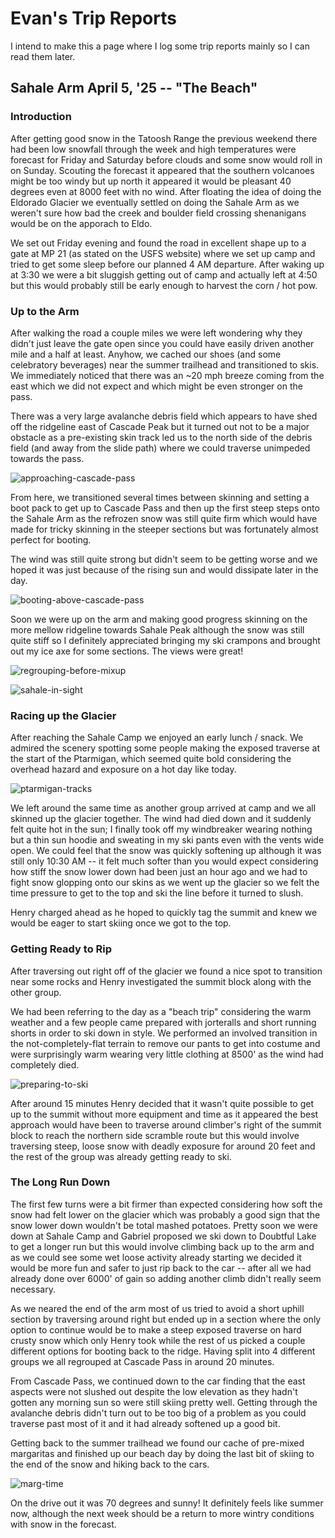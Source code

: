 # Evan's Trip Reports

I intend to make this a page where I log some trip reports mainly so I can read them later.

## Sahale Arm April 5, '25 -- "The Beach"

### Introduction

After getting good snow in the Tatoosh Range the previous weekend there had been low snowfall through the week and high temperatures were forecast for Friday and Saturday before clouds and some snow would roll in on Sunday.
Scouting the forecast it appeared that the southern volcanoes might be too windy but up north it appeared it would be pleasant 40 degrees even at 8000 feet with no wind.
After floating the idea of doing the Eldorado Glacier we eventually settled on doing the Sahale Arm as we weren't sure how bad the creek and boulder field crossing shenanigans would be on the apporach to Eldo.

We set out Friday evening and found the road in excellent shape up to a gate at MP 21 (as stated on the USFS website) where we set up camp and tried to get some sleep before our planned 4 AM departure.
After waking up at 3:30 we were a bit sluggish getting out of camp and actually left at 4:50 but this would probably still be early enough to harvest the corn / hot pow.

### Up to the Arm

After walking the road a couple miles we were left wondering why they didn't just leave the gate open since you could have easily driven another mile and a half at least. Anyhow, we cached our shoes (and some celebratory beverages) near the summer trailhead and transitioned to skis.
We immediately noticed that there was an ~20 mph breeze coming from the east which we did not expect and which might be even stronger on the pass.

There was a very large avalanche debris field which appears to have shed off the ridgeline east of Cascade Peak but it turned out not to be a major obstacle as a pre-existing skin track led us to the north side of the debris field (and away from the slide path) where we could traverse unimpeded towards the pass.

![approaching-cascade-pass](https://lh3.googleusercontent.com/pw/AP1GczOPqJJx-R7-LqSHYQ8mxoZ0i8l-zgV5uVaN9Od9I-wB4LIcpSz03QN8bQSNb0JOPv_QdLrLpF8zB3LNaW01oBxXV7HHbJgYTjImHo7o1cSIa1fMdtsiGpt_2o6PVw9NCX8DNPXv1xzoq1vD2T-zV7bqsg=w980-h1306-s-no?authuser=0)

From here, we transitioned several times between skinning and setting a boot pack to get up to Cascade Pass and then up the first steep steps onto the Sahale Arm as the refrozen snow was still quite firm which would have made for tricky skinning in the steeper sections but was fortunately almost perfect for booting.

The wind was still quite strong but didn't seem to be getting worse and we hoped it was just because of the rising sun and would dissipate later in the day.

![booting-above-cascade-pass](https://lh3.googleusercontent.com/pw/AP1GczP2NWf7qYCBe7bU898u3dtNns1oINge6Hjobw_etxvTOaEqisBXz802vm5Xl4Mfe4jw9270C_bLdeaikJak-sBmwgeMvdL5kXpRizo-kILCaGGnsOC2KUxAXD1WpHSHFTHDZO990LhiUIaRWitPp8yHmw=w980-h1306-s-no?authuser=0)

Soon we were up on the arm and making good progress skinning on the more mellow ridgeline towards Sahale Peak although the snow was still quite stiff so I definitely appreciated bringing my ski crampons and brought out my ice axe for some sections.
The views were great!

![regrouping-before-mixup](https://lh3.googleusercontent.com/pw/AP1GczPXc2m3JMr_aWg9PoCEJV6IFxswdAN15FLyD5IsQbDVpCY2H5CxwcNCc2kvczdUrpcOcYop30XbV5L7cWJKeN0eqy-MGo-SbYYFPEqcFZNPWX5TUjmYjut0GfDQHyflLirHn1kcZiZp7Bge9ogCa28xQg=w980-h1306-s-no?authuser=0)

![sahale-in-sight](https://lh3.googleusercontent.com/pw/AP1GczMP4JY4lG5DSl7R5P_dtyGa9pzC8N4xZvUATZdM6MNjongh3rWHrR5IUUdxcajvBw2ybuqoRC8kCh_rMiME0kzHm7slW3I9orqo2BKzcu4S6qM6nqFymmdzDoHhuCUE8peC7UWX4hyNxsG7xWqHuK0Y-A=w980-h1306-s-no?authuser=0)

### Racing up the Glacier

After reaching the Sahale Camp we enjoyed an early lunch / snack.
We admired the scenery spotting some people making the exposed traverse at the start of the Ptarmigan, which seemed quite bold considering the overhead hazard and exposure on a hot day like today.

![ptarmigan-tracks](https://lh3.googleusercontent.com/pw/AP1GczNFP4CYRyPo9IVMS6jNB3A97DtP-tqfGiSSD3a3woriuGbSV8WmM2lgkzROYdfNMPZptM5kYtn4tAT7130i8xBnme-APh5utuXp2MWVZMqCz4y3elP4B_q8r6AEdhK3OF4DSXYLMU-2m8yYzCz3JdKOQg=w980-h1306-s-no?authuser=0)

We left around the same time as another group arrived at camp and we all skinned up the glacier together.
The wind had died down and it suddenly felt quite hot in the sun; I finally took off my windbreaker wearing nothing but a thin sun hoodie and sweating in my ski pants even with the vents wide open.
We could feel that the snow was quickly softening up although it was still only 10:30 AM -- it felt much softer than you would expect considering how stiff the snow lower down had been just an hour ago and we had to fight snow glopping onto our skins as we went up the glacier so we felt the time pressure to get to the top and ski the line before it turned to slush.

Henry charged ahead as he hoped to quickly tag the summit and knew we would be eager to start skiing once we got to the top.

### Getting Ready to Rip
After traversing out right off of the glacier we found a nice spot to transition near some rocks and Henry investigated the summit block along with the other group.

We had been referring to the day as a "beach trip" considering the warm weather and a few people came prepared with jorteralls and short running shorts in order to ski down in style.
We performed an involved transition in the not-completely-flat terrain to remove our pants to get into costume and were surprisingly warm wearing very little clothing at 8500' as the wind had completely died.

![preparing-to-ski](https://lh3.googleusercontent.com/pw/AP1GczOinSOBAfVJ741aYz8x7p4E2gIZ8PM4YEkBcc5Fmb1M8fSF8DeoNMTKU68JBfIVkKlU0Om62ssh3-kCqArfaOUuiGlBm4B8tu8aXAs095p8Qsb9-poYo2ohatYWv3IiNm_p1by36_rb3MqvzvEY4OUd0A=w980-h1306-s-no?authuser=0)

After around 15 minutes Henry decided that it wasn't quite possible to get up to the summit without more equipment and time as it appeared the best approach would have been to traverse around climber's right of the summit block to reach the northern side scramble route but this would involve traversing steep, loose snow with deadly exposure for around 20 feet and the rest of the group was already getting ready to ski.

### The Long Run Down

The first few turns were a bit firmer than expected considering how soft the snow had felt lower on the glacier which was probably a good sign that the snow lower down wouldn't be total mashed potatoes.
Pretty soon we were down at Sahale Camp and Gabriel proposed we ski down to Doubtful Lake to get a longer run but this would involve climbing back up to the arm and as we could see some wet loose activity already starting we decided it would be more fun and safer to just rip back to the car -- after all we had already done over 6000' of gain so adding another climb didn't really seem necessary.

As we neared the end of the arm most of us tried to avoid a short uphill section by traversing around right but ended up in a section where the only option to continue would be to make a steep exposed traverse on hard crusty snow which only Henry took while the rest of us picked a couple different options for booting back to the ridge.
Having split into 4 different groups we all regrouped at Cascade Pass in around 20 minutes.

From Cascade Pass, we continued down to the car finding that the east aspects were not slushed out despite the low elevation as they hadn't gotten any morning sun so were still skiing pretty well. Getting through the avalanche debris didn't turn out to be too big of a problem as you could traverse past most of it and it had already softened up a good bit.

Getting back to the summer trailhead we found our cache of pre-mixed margaritas and finished up our beach day by doing the last bit of skiing to the end of the snow and hiking back to the cars.

![marg-time](https://lh3.googleusercontent.com/pw/AP1GczPrHKl5KU8Wo0KshRJiTazc9cazO_7jlTcfwv6tdq1qToW_hOUta6kzff2VeaIklOAx2npBqU8zjygUIvHy13yotCJXiuA0fKNy03zAvBfGOAB1mAbqy2JO2pGDybXGRqdvGrEskfShZtOgItS-wSY2kw=w1278-h959-s-no?authuser=0)

On the drive out it was 70 degrees and sunny!
It definitely feels like summer now, although the next week should be a return to more wintry conditions with snow in the forecast.
